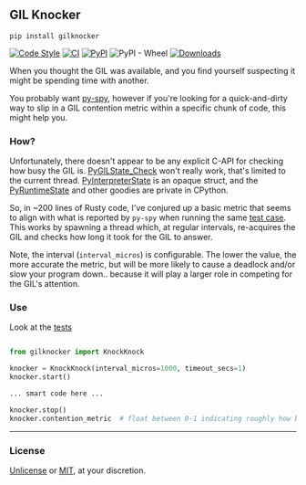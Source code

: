 ## GIL Knocker


`pip install gilknocker`


[![Code Style](https://img.shields.io/badge/code%20style-black-000000.svg)](https://github.com/python/black)
[![CI](https://github.com/milesgranger/gilknocker/actions/workflows/CI.yml/badge.svg?branch=master)](https://github.com/milesgranger/gilknocker/actions/workflows/CI.yml)
[![PyPI](https://img.shields.io/pypi/v/gilknocker.svg)](https://pypi.org/project/gilknocker)
![PyPI - Wheel](https://img.shields.io/pypi/wheel/gilknocker)
[![Downloads](https://pepy.tech/badge/gilknocker/month)](https://pepy.tech/project/gilknocker)


When you thought the GIL was available, and you find yourself suspecting it might be spending time
with another. 

You probably want [py-spy](https://github.com/benfred/py-spy), however if you're
looking for a quick-and-dirty way to slip in a GIL contention metric within a specific
chunk of code, this might help you.

### How?

Unfortunately, there doesn't appear to be any explicit C-API for checking how busy
the GIL is. [PyGILState_Check](https://docs.python.org/3/c-api/init.html#c.PyGILState_Check) 
won't really work, that's limited to the current thread. 
[PyInterpreterState](https://docs.python.org/3/c-api/init.html#c.PyGILState_Check) 
is an opaque struct, and the [PyRuntimeState](https://github.com/python/cpython/blob/main/Include/internal/pycore_pystate.h)
and other goodies are private in CPython.

So, in ~200 lines of Rusty code, I've conjured up a basic metric that seems 
to align with what is reported by `py-spy` when running the same [test case](./tests/test_knockknock.py).
This works by spawning a thread which, at regular intervals, re-acquires the GIL and checks 
how long it took for the GIL to answer.

Note, the interval (`interval_micros`) is configurable. The lower the value, the 
more accurate the metric, but will be more likely to cause a deadlock and/or slow your
program down.. because it will play a larger role in competing for the GIL's attention.

### Use

Look at the [tests](./tests)

```python

from gilknocker import KnockKnock

knocker = KnockKnock(interval_micros=1000, timeout_secs=1)
knocker.start()

... smart code here ...

knocker.stop()
knocker.contention_metric  # float between 0-1 indicating roughly how busy the GIL was.
```

---

### License

[Unlicense](LICENSE) or [MIT](LICENSE-MIT), at your discretion.
